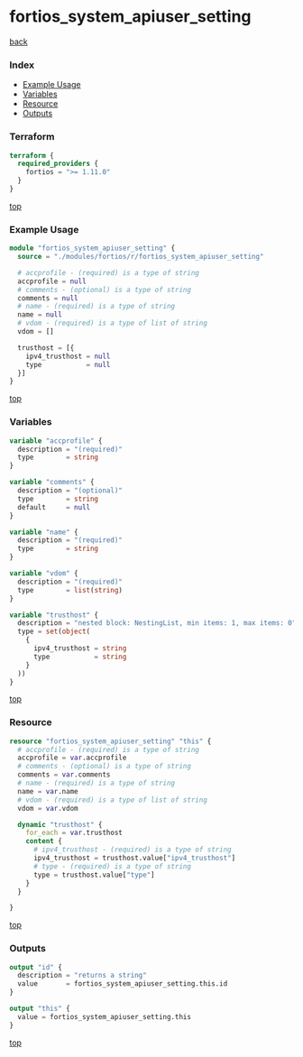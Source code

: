# fortios_system_apiuser_setting

[back](../fortios.md)

### Index

- [Example Usage](#example-usage)
- [Variables](#variables)
- [Resource](#resource)
- [Outputs](#outputs)

### Terraform

```terraform
terraform {
  required_providers {
    fortios = ">= 1.11.0"
  }
}
```

[top](#index)

### Example Usage

```terraform
module "fortios_system_apiuser_setting" {
  source = "./modules/fortios/r/fortios_system_apiuser_setting"

  # accprofile - (required) is a type of string
  accprofile = null
  # comments - (optional) is a type of string
  comments = null
  # name - (required) is a type of string
  name = null
  # vdom - (required) is a type of list of string
  vdom = []

  trusthost = [{
    ipv4_trusthost = null
    type           = null
  }]
}
```

[top](#index)

### Variables

```terraform
variable "accprofile" {
  description = "(required)"
  type        = string
}

variable "comments" {
  description = "(optional)"
  type        = string
  default     = null
}

variable "name" {
  description = "(required)"
  type        = string
}

variable "vdom" {
  description = "(required)"
  type        = list(string)
}

variable "trusthost" {
  description = "nested block: NestingList, min items: 1, max items: 0"
  type = set(object(
    {
      ipv4_trusthost = string
      type           = string
    }
  ))
}
```

[top](#index)

### Resource

```terraform
resource "fortios_system_apiuser_setting" "this" {
  # accprofile - (required) is a type of string
  accprofile = var.accprofile
  # comments - (optional) is a type of string
  comments = var.comments
  # name - (required) is a type of string
  name = var.name
  # vdom - (required) is a type of list of string
  vdom = var.vdom

  dynamic "trusthost" {
    for_each = var.trusthost
    content {
      # ipv4_trusthost - (required) is a type of string
      ipv4_trusthost = trusthost.value["ipv4_trusthost"]
      # type - (required) is a type of string
      type = trusthost.value["type"]
    }
  }

}
```

[top](#index)

### Outputs

```terraform
output "id" {
  description = "returns a string"
  value       = fortios_system_apiuser_setting.this.id
}

output "this" {
  value = fortios_system_apiuser_setting.this
}
```

[top](#index)